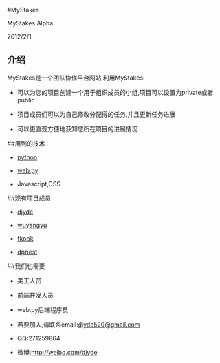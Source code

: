 #MyStakes

MyStakes Alpha

2012/2/1

## 介绍

MyStakes是一个团队协作平台网站,利用MyStakes:

* 可以为您的项目创建一个用于组织成员的小组,项目可以设置为private或者public

* 项目成员们可以为自己修改分配得的任务,并且更新任务进展

* 可以更直观方便地获知您所在项目的进展情况

##用到的技术

* [python](http://www.python.org)

* [web.py](http://www.webpy.org)

* Javascript,CSS

##现有项目成员

* [djyde](https://github.com/djyde)

* [wuyangyu](https://github.com/wuyangyu)

* [fkook](https://github.com/fkook)

* [dpriest](https://github.com/dpriest)

##我们也需要
* 美工人员

* 前端开发人员

* web.py后端程序员

* 若要加入,请联系email:djyde520@gmail.com
* QQ:271259864
* 微博:http://weibo.com/djyde
